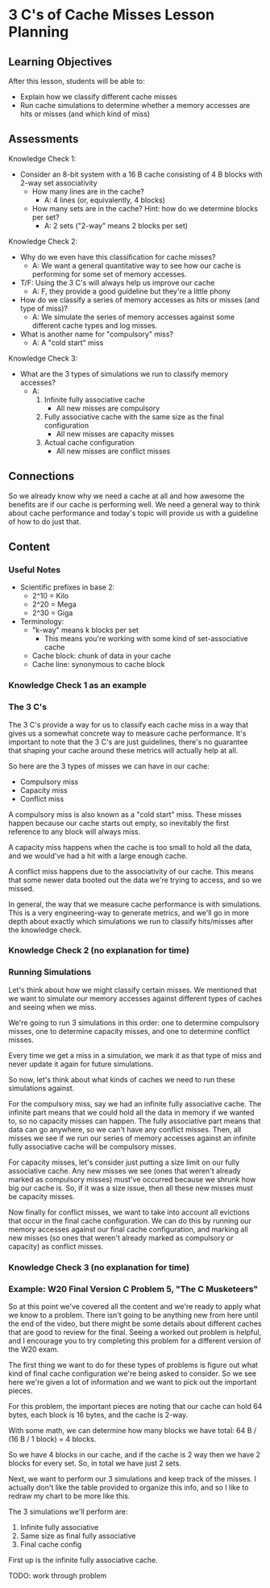 # 3 C's of Cache Misses Lesson Planning

## Learning Objectives

After this lesson, students will be able to:
- Explain how we classify different cache misses
- Run cache simulations to determine whether a memory accesses are hits or misses (and
  which kind of miss)

## Assessments

Knowledge Check 1:
- Consider an 8-bit system with a 16 B cache consisting of 4 B blocks with 2-way
  set associativity
  * How many lines are in the cache?
    - A: 4 lines (or, equivalently, 4 blocks)
  * How many sets are in the cache? Hint: how do we determine blocks per set?
    - A: 2 sets ("2-way" means 2 blocks per set)

Knowledge Check 2: 
- Why do we even have this classification for cache misses?
  - A: We want a general quantitative way to see how our cache is performing for
    some set of memory accesses.
- T/F: Using the 3 C's will always help us improve our cache
  - A: F, they provide a good guideline but they're a little phony
- How do we classify a series of memory accesses as hits or misses (and type of
  miss)?
  - A: We simulate the series of memory accesses against some different cache
    types and log misses.
- What is another name for "compulsory" miss?
  - A: A "cold start" miss

Knowledge Check 3:
- What are the 3 types of simulations we run to classify memory accesses?
  - A: 
    1. Infinite fully associative cache
       * All new misses are compulsory
    2. Fully associative cache with the same size as the final configuration
       * All new misses are capacity misses
    3. Actual cache configuration
       * All new misses are conflict misses

## Connections

So we already know why we need a cache at all and how awesome the benefits are
if our cache is performing well. We need a general way to think about cache
performance and today's topic will provide us with a guideline of how to do just
that.

## Content 

### Useful Notes

- Scientific prefixes in base 2:
  * 2^10 = Kilo
  * 2^20 = Mega
  * 2^30 = Giga
- Terminology:
  - "k-way" means k blocks per set
    * This means you're working with some kind of set-associative cache
  - Cache block: chunk of data in your cache
  - Cache line: synonymous to cache block

### Knowledge Check 1 as an example

### The 3 C's

The 3 C's provide a way for us to classify each cache miss in a way that gives
us a somewhat concrete way to measure cache performance. It's important to note
that the 3 C's are just guidelines, there's no guarantee that shaping your cache
around these metrics will actually help at all.

So here are the 3 types of misses we can have in our cache:

- Compulsory miss
- Capacity miss
- Conflict miss

A compulsory miss is also known as a "cold start" miss. These misses happen
because our cache starts out empty, so inevitably the first reference to any
block will always miss. 

A capacity miss happens when the cache is too small to hold all the data, and we
would've had a hit with a large enough cache.

A conflict miss happens due to the associativity of our cache. This means that
some newer data booted out the data we're trying to access, and so we missed.

In general, the way that we measure cache performance is with simulations. This
is a very engineering-way to generate metrics, and we'll go in more depth about
exactly which simulations we run to classify hits/misses after the knowledge
check.

### Knowledge Check 2 (no explanation for time)

### Running Simulations

Let's think about how we might classify certain misses. We mentioned that we
want to simulate our memory accesses against different types of caches and
seeing when we miss. 

We're going to run 3 simulations in this order: one to determine compulsory misses, one to
determine capacity misses, and one to determine conflict misses.

Every time we get a miss in a simulation, we mark it as that type of miss and
never update it again for future simulations.

So now, let's think about what kinds of caches we need to run these simulations
against.

For the compulsory miss, say we had an infinite fully associative cache. The
infinite part means that we could hold all the data in memory if we wanted to,
so no capacity misses can happen. The fully associative part means that data can
go anywhere, so we can't have any conflict misses. Then, all misses we see if we
run our series of memory accesses against an infinite fully associative cache
will be compulsory misses. 

For capacity misses, let's consider just putting a size limit on our fully
associative cache. Any new misses we see (ones that weren't already marked as
compulsory misses) must've occurred because we shrunk how big our cache is. So,
if it was a size issue, then all these new misses must be capacity misses.

Now finally for conflict misses, we want to take into account all evictions that
occur in the final cache configuration. We can do this by running our
memory accesses against our final cache configuration, and marking all new
misses (so ones that weren't already marked as compulsory or capacity) as
conflict misses.

### Knowledge Check 3 (no explanation for time)

### Example: W20 Final Version C Problem 5, "The C Musketeers"

So at this point we've covered all the content and we're ready to apply what we
know to a problem. There isn't going to be anything new from here until the end
of the video, but there might be some details about different caches that are
good to review for the final. Seeing a worked out problem is helpful, and I
encourage you to try completing this problem for a different version of the W20
exam.

The first thing we want to do for these types of problems is figure out what
kind of final cache configuration we're being asked to consider. So we see here
we're given a lot of information and we want to pick out the important pieces.

For this problem, the important pieces are noting that our cache can hold 64
bytes, each block is 16 bytes, and the cache is 2-way.

With some math, we can determine how many blocks we have total: 64 B / (16 B / 1
block) = 4 blocks.

So we have 4 blocks in our cache, and if the cache is 2 way then we have 2
blocks for every set. So, in total we have just 2 sets.

Next, we want to perform our 3 simulations and keep track of the misses. I
actually don't like the table provided to organize this info, and so I like to
redraw my chart to be more like this.

The 3 simulations we'll perform are:
1. Infinite fully associative
2. Same size as final fully associative
3. Final cache config

First up is the infinite fully associative cache. 

TODO: work through problem 
